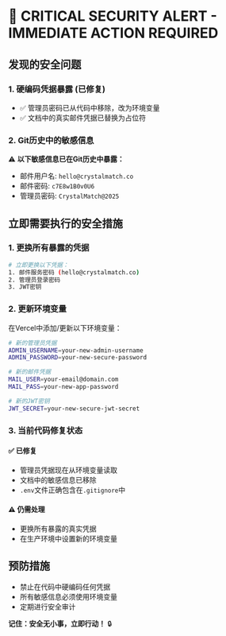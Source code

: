 # 🚨 CRITICAL SECURITY ALERT - IMMEDIATE ACTION REQUIRED

## 发现的安全问题

### 1. 硬编码凭据暴露 (已修复)
- ✅ 管理员密码已从代码中移除，改为环境变量
- ✅ 文档中的真实邮件凭据已替换为占位符

### 2. Git历史中的敏感信息
⚠️ **以下敏感信息已在Git历史中暴露：**
- 邮件用户名: `hello@crystalmatch.co`
- 邮件密码: `c7E8w1B0v0U6`
- 管理员密码: `CrystalMatch@2025`

## 立即需要执行的安全措施

### 1. 更换所有暴露的凭据
```bash
# 立即更换以下凭据：
1. 邮件服务密码 (hello@crystalmatch.co)
2. 管理员登录密码
3. JWT密钥
```

### 2. 更新环境变量
在Vercel中添加/更新以下环境变量：
```bash
# 新的管理员凭据
ADMIN_USERNAME=your-new-admin-username
ADMIN_PASSWORD=your-new-secure-password

# 新的邮件凭据  
MAIL_USER=your-email@domain.com
MAIL_PASS=your-new-app-password

# 新的JWT密钥
JWT_SECRET=your-new-secure-jwt-secret
```

### 3. 当前代码修复状态

#### ✅ 已修复
- 管理员凭据现在从环境变量读取
- 文档中的敏感信息已移除
- `.env`文件正确包含在`.gitignore`中

#### ⚠️ 仍需处理
- 更换所有暴露的真实凭据
- 在生产环境中设置新的环境变量

## 预防措施
- 禁止在代码中硬编码任何凭据
- 所有敏感信息必须使用环境变量
- 定期进行安全审计

**记住：安全无小事，立即行动！** 🔒 